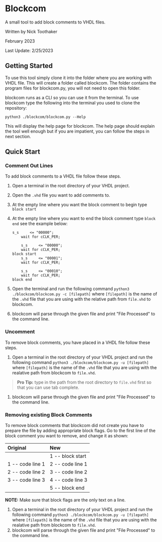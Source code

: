 # Blockcom

A small tool to add block comments to VHDL files.

Written by Nick Toothaker

February 2023

Last Update: 2/25/2023

## Getting Started

To use this tool simply clone it into the folder where you are working with VHDL file. This will create a folder called blockcom. The folder contains the program files for blockcom.py, you will not need to open this folder.

blockcom runs as a CLI so you can use it from the terminal. To use blockcom type the following into the terminal you used to clone the repository:

```python3 ./blockcom/blockcom.py --Help```

This will display the help page for blockcom. The help page should explain the tool well enough but if you are impatient, you can follow the steps in next section.

## Quick Start

### Comment Out Lines

To add block comments to a VHDL file follow these steps.

1. Open a terminal in the root directory of your VHDL project.
1. Open the `.vhd` file you want to add comments to.
1. At the empty line where you want the block comment to begin type `block start`
1. At the empty line where you want to end the block comment type `block end` see the example below:

    ``` 
    s_s     <= "00000";
        wait for cCLK_PER;
       
        s_s     <= "00000";
        wait for cCLK_PER;
    block start
        s_s     <= "00001";
        wait for cCLK_PER;
  
        s_s     <= "00010";
        wait for cCLK_PER;
    block end

1. Open the terminal and run the following command
`python3 ./blockcom/blockcom.py -c [filepath]`
where `[filepath]` is the name of the `.vhd` file that you are using with the relative path from `file.vhd` to blockcom.
1. blockcom will parse through the given file and print "File Processed" to the command line.

### Uncomment

To remove block comments, you have placed in a VHDL file follow these steps.

1. Open a terminal in the root directory of your VHDL project and run the following command
`python3 ./blockcom/blockcom.py -u [filepath]`
where `[filepath]` is the name of the `.vhd` file that you are using with the realative path from blockcom to `file.vhd`.

>**Pro Tip:** type in the path from the root directory to `file.vhd` first so that you can use tab complete.

1. blockcom will parse through the given file and print "File Processed" to the command line.

### Removing existing Block Comments

To remove block comments that blockcom did not create you have to prepare the file by adding appropriate block flags. Go to the first line of the block comment you want to remove, and change it as shown:

| Original | New |
| :--- | :--- |
|| 1 -- block start |
|1  -- code line 1 | 2 -- code line 1 |
|2  -- code line 2 | 3 -- code line 2 |
|3  -- code line 3  | 4 -- code line 3 |
|| 5 -- block end |

**NOTE:** Make sure that block flags are the only text on a line.

1. Open a terminal in the root directory of your VHDL project and run the following command
`python3 ./blockcom/blockcom.py -u [filepath]`
where `[filepath]` is the name of the `.vhd` file that you are using with the realative path from blockcom to `file.vhd`.
1. blockcom will parse through the given file and print "File Processed" to the command line.
